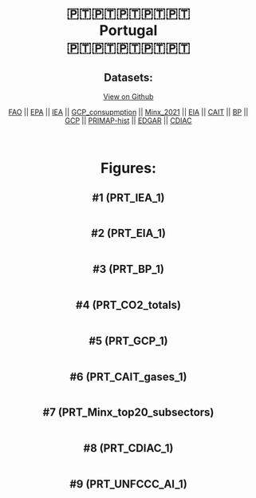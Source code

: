 
<center>
<h1 align="center">
🇵🇹🇵🇹🇵🇹🇵🇹🇵🇹
<br>
Portugal
<br>
🇵🇹🇵🇹🇵🇹🇵🇹🇵🇹
</h1>
<h2>Datasets:</h2>
<p><a href="https://github.com/dquintani/GreenhouseData/tree/master/country_data/PRT_Portugal/data">View on Github</a>
<br></p><p><a href="data/PRT_FAO.csv">FAO</a> || <a href="data/PRT_EPA.csv">EPA</a> || <a href="data/PRT_IEA.csv">IEA</a> || <a href="data/PRT_GCP_consupmption.csv">GCP_consupmption</a> || <a href="data/PRT_Minx_2021.csv">Minx_2021</a> || <a href="data/PRT_EIA.csv">EIA</a> || <a href="data/PRT_CAIT.csv">CAIT</a> || <a href="data/PRT_BP.csv">BP</a> || <a href="data/PRT_GCP.csv">GCP</a> || <a href="data/PRT_PRIMAP-hist.csv">PRIMAP-hist</a> || <a href="data/PRT_EDGAR.csv">EDGAR</a> || <a href="data/PRT_CDIAC.csv">CDIAC</a></p><p><br></p>
<h1>Figures:</h1><h2>#1 (PRT_IEA_1)</h2>
<p><img alt="" src="figures/PRT_IEA_1.png" /></p><h2>#2 (PRT_EIA_1)</h2>
<p><img alt="" src="figures/PRT_EIA_1.png" /></p><h2>#3 (PRT_BP_1)</h2>
<p><img alt="" src="figures/PRT_BP_1.png" /></p><h2>#4 (PRT_CO2_totals)</h2>
<p><img alt="" src="figures/PRT_CO2_totals.png" /></p><h2>#5 (PRT_GCP_1)</h2>
<p><img alt="" src="figures/PRT_GCP_1.png" /></p><h2>#6 (PRT_CAIT_gases_1)</h2>
<p><img alt="" src="figures/PRT_CAIT_gases_1.png" /></p><h2>#7 (PRT_Minx_top20_subsectors)</h2>
<p><img alt="" src="figures/PRT_Minx_top20_subsectors.png" /></p><h2>#8 (PRT_CDIAC_1)</h2>
<p><img alt="" src="figures/PRT_CDIAC_1.png" /></p><h2>#9 (PRT_UNFCCC_AI_1)</h2>
<p><img alt="" src="figures/PRT_UNFCCC_AI_1.png" /></p>